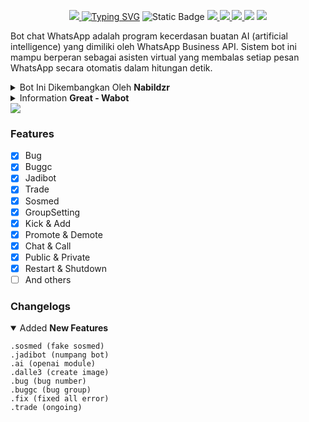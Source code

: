 <p align="center">
<a href="https://i.pinimg.com/originals/ff/6d/f6/ff6df6154971fd0e4560117208293bc4.jpg"><img src="https://i.pinimg.com/originals/ff/6d/f6/ff6df6154971fd0e4560117208293bc4.jpg"</a>
<a href="https://git.io/typing-svg"><img src="https://readme-typing-svg.herokuapp.com?font=Secular+One&size=40&pause=1000&color=F6F7AF&background=32FF9400&center=true&vCenter=true&random=false&width=435&lines=Great+-+Wabot;Modifier%3A+%40nabildzr" alt="Typing SVG" /></a>
<img alt="Static Badge" src="https://img.shields.io/badge/nabildzr-white?logo=instagram&link=https%3A%2F%2Finstagram.com%2Fnabildzr">
<a href="https://github.com/nabildzr/nabildzr/watchers"><img src="https://img.shields.io/github/watchers/nabildzr/nabildzr.svg"</a>
<a href="https://github.com/nabildzr/nabildzr"><img src="https://img.shields.io/github/stars/nabildzr/nabildzr.svg"</a>
<a href="https://github.com/nabildzr/nabildzr"><img src="https://img.shields.io/github/forks/nabildzr/nabildzr.svg"</a>
<a href="https://github.com/nabildzr/nabildzr"><img src="https://img.shields.io/github/repo-size/nabildzr/nabildzr.svg"></a>
<img src="https://raw.githubusercontent.com/andreasbm/readme/master/assets/lines/colored.png"/>

Bot chat WhatsApp adalah program kecerdasan buatan AI (artificial intelligence) yang dimiliki oleh WhatsApp Business API. Sistem bot ini mampu berperan sebagai asisten virtual yang membalas setiap pesan WhatsApp secara otomatis dalam hitungan detik.

<details close="close">
<summary>Bot Ini Dikembangkan Oleh <b>Nabildzr</b></summary>
<a href="http://wa.me/6289514847060"><img src="https://img.shields.io/badge/Whatsapp-30302f?style=flat&logo=whatsapp"></a>
<a href="http://www.instagram.com/nabildzr"><img src="https://img.shields.io/badge/Instagram-30302f?style=flat&logo=instagram"></a>
</details><details close="close"><summary>Information <b>Great - Wabot</b></summary>

- `Select The Language`

`you can choose Indonesian or English`
<details close="close">
<summary><i><b>Indonesian</b></i></summary>

***
### 1. -
> -
```
pkg update -y;pkg upgrade -y;pkg install nodejs -y;pkg install git -y;git clone https://github.com/nabildzr/nabildzr.git && cd nabildzr;rm -rf session.json;node index
```
### 2. Pairing Code
> -
### 3. Catatan
> -
***
</details><details close="close"><summary><i><b>English</b></i></summary>

***
### 1. -
> -
```
pkg update -y;pkg upgrade -y;pkg install nodejs -y;pkg install git -y;git clone https://github.com/nabildzr/nabildzr.git && cd nabildzr;rm -rf session.json;node index
```
### 2. -
> -
### 3. Note
> I Suggest Don't Use Whatsapp/Personal Number
***
</details></details>
<img src="https://raw.githubusercontent.com/andreasbm/readme/master/assets/lines/colored.png"/>

### Features
- [x] Bug
- [x] Buggc
- [x] Jadibot
- [x] Trade
- [x] Sosmed
- [x] GroupSetting
- [x] Kick & Add
- [x] Promote & Demote
- [x] Chat & Call
- [x] Public & Private
- [x] Restart & Shutdown
- [ ] And others

### Changelogs
<details open="open"><summary>Added <b>New Features</b></summary>

```
.sosmed (fake sosmed)
.jadibot (numpang bot)
.ai (openai module)
.dalle3 (create image)
.bug (bug number)
.buggc (bug group)
.fix (fixed all error)
.trade (ongoing)
```
</details>
